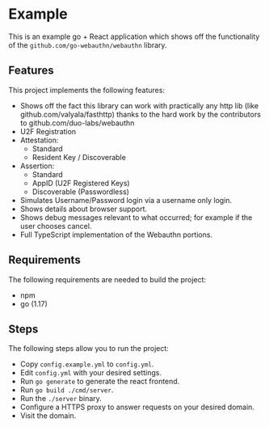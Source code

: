 # Example

This is an example go + React application which shows off the functionality of the `github.com/go-webauthn/webauthn`
library. 

## Features

This project implements the following features:

- Shows off the fact this library can work with practically any http lib (like github.com/valyala/fasthttp) thanks to 
  the hard work by the contributors to github.com/duo-labs/webauthn
- U2F Registration
- Attestation:
  - Standard
  - Resident Key / Discoverable
- Assertion:
  - Standard
  - AppID (U2F Registered Keys)
  - Discoverable (Passwordless)
- Simulates Username/Password login via a username only login.
- Shows details about browser support.
- Shows debug messages relevant to what occurred; for example if the user chooses cancel.
- Full TypeScript implementation of the Webauthn portions.

## Requirements

The following requirements are needed to build the project:

- npm
- go (1.17)

## Steps

The following steps allow you to run the project:

- Copy `config.example.yml` to `config.yml`.
- Edit `config.yml` with your desired settings.
- Run `go generate` to generate the react frontend.
- Run `go build ./cmd/server`.
- Run the `./server` binary.
- Configure a HTTPS proxy to answer requests on your desired domain.
- Visit the domain.

